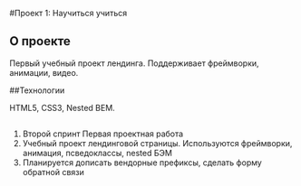 #Проект 1: Научиться учиться

## О проекте

Первый учебный проект лендинга. Поддерживает фреймворки, анимации, видео.

##Технологии

HTML5, CSS3, Nested BEM.

## 

1. Второй спринт Первая проектная работа
2. Учебный проект лендинговой страницы. Используются фреймворки, анимация, псведоклассы, nested БЭМ
3. Планируется дописать вендорные префиксы, сделать форму обратной связи